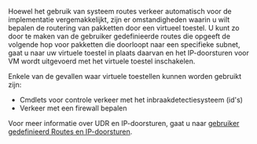 Hoewel het gebruik van systeem routes verkeer automatisch voor de implementatie vergemakkelijkt, zijn er omstandigheden waarin u wilt bepalen de routering van pakketten door een virtueel toestel. U kunt zo door te maken van de gebruiker gedefinieerde routes die opgeeft de volgende hop voor pakketten die doorloopt naar een specifieke subnet, gaat u naar uw virtuele toestel in plaats daarvan en het IP-doorsturen voor VM wordt uitgevoerd met het virtuele toestel inschakelen.

Enkele van de gevallen waar virtuele toestellen kunnen worden gebruikt zijn:

- Cmdlets voor controle verkeer met het inbraakdetectiesysteem (id's)
- Verkeer met een firewall bepalen

Voor meer informatie over UDR en IP-doorsturen, gaat u naar [gebruiker gedefinieerd Routes en IP-doorsturen](../articles/virtual-network/virtual-networks-udr-overview.md).
